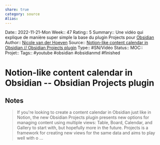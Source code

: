 ```yaml
---
share: true 
category: source
Alias:
---
```

Date:: 2022-11-21-Mon
Week:: 47
Rating:: 5
Summary:: Une vidéo qui explique de manière super simple la base du plugin Projects pour [Obsidian](Obsidian)
Author:: [Nicole van der Hoeven](Nicole%20van%20der%20Hoeven.md)
Source:: [Notion-like content calendar in Obsidian // Obsidian Projects plugin](https://www.youtube.com/watch?v=ny8lksaQ5A8)
Type:: #SN/Vidéo 
Status:: 
MOC::
Projet:: 
Tags:: #youtube #obsidian #obsidianmd #finished 

# Notion-like content calendar in Obsidian -- Obsidian Projects plugin

## Notes

> If you're looking to create a content calendar in Obsidian just like in Notion, the new Obsidian Projects plugin presents new options for managing content using multiple views: Table, Board, Calendar, and Gallery to start with, but hopefully more in the future. Projects is a framework for creating new views for the same data and aims to play well with o …

